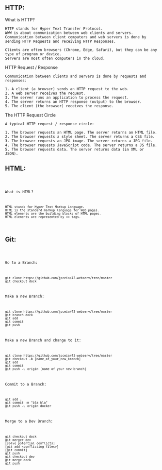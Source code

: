 ## HTTP:

What is HTTP?

    HTTP stands for Hyper Text Transfer Protocol.
    WWW is about communication between web clients and servers.
    Communication between client computers and web servers is done by sending HTTP Requests and receiving HTTP Responses.

    Clients are often browsers (Chrome, Edge, Safari), but they can be any type of program or device.
    Servers are most often computers in the cloud.

HTTP Request / Response

    Communication between clients and servers is done by requests and responses:

    1. A client (a browser) sends an HTTP request to the web.
    2. A web server receives the request.
    3. The server runs an application to process the request.
    4. The server returns an HTTP response (output) to the browser.
    5. The client (the browser) receives the response.

The HTTP Request Circle

    A typical HTTP request / response circle:

    1. The browser requests an HTML page. The server returns an HTML file.
    2. The browser requests a style sheet. The server returns a CSS file.
    3. The browser requests an JPG image. The server returns a JPG file.
    4. The browser requests JavaScript code. The server returns a JS file.
    5. The browser requests data. The server returns data (in XML or JSON).


## HTML:
<code>

What is HTML?
    
    HTML stands for Hyper Text Markup Language.
    HTML is the standard markup language for Web pages.
    HTML elements are the building blocks of HTML pages.
    HTML elements are represented by <> tags.
</code>



## Git:

<code>

Go to a Branch:

    git clone https://github.com/jpceia/42-webserv/tree/master
    git checkout dock

Make a new Branch:

    git clone https://github.com/jpceia/42-webserv/tree/master
    git branch dock
    git add
    git commit
    git push

Make a new Branch and change to it:

    git clone https://github.com/jpceia/42-webserv/tree/master
    git checkout -b [name_of_your_new_branch]
    git add
    git commit
    git push -u origin [name_of_your_new_branch]

Commit to a Branch:

    git add .
    git commit -m "bla bla"
    git push -u origin docker

Merge to a Dev Branch:

    git checkout dock
    git merger dev
    [solve potential conflicts]
    [git add <conflicting files>]
    [git commit]
    git push
    git checkout dev
    git merge dock
    git push
</code>
